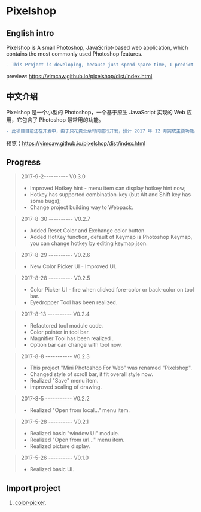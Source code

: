 # Pixelshop

## English intro

Pixelshop is A small Photoshop, JavaScript-based web application, which contains the most commonly used Photoshop features.
```diff
- This Project is developing, because just spend spare time, I predict it will acomplish main function on Dec, 2017.
```
preview: https://vimcaw.github.io/pixelshop/dist/index.html

## 中文介绍

Pixelshop 是一个小型的 Photoshop，一个基于原生 JavaScript 实现的 Web 应用，它包含了 Photoshop 最常用的功能。
```diff
- 此项目目前还在开发中，由于只花费业余时间进行开发，预计 2017 年 12 月完成主要功能。
```
预览：https://vimcaw.github.io/pixelshop/dist/index.html

## Progress
> 2017-9-2---------- V0.3.0
> * Improved Hotkey hint - menu item can display hotkey hint now;
> * Hotkey has supported combination-key (but Alt and Shift key has some bugs);
> * Change project building way to Webpack.

> 2017-8-30 ---------- V0.2.7
> * Added Reset Color and Exchange color button.
> * Added HotKey function, default of Keymap is Photoshop Keymap, you can change hotkey by editing keymap.json.

> 2017-8-29 ---------- V0.2.6
> * New Color Picker UI - Improved UI.

> 2017-8-28 ---------- V0.2.5
> * Color Picker UI - fire when clicked fore-color or back-color on tool bar.
> * Eyedropper Tool has been realized.

> 2017-8-13 ---------- V0.2.4
> * Refactored tool module code.
> * Color pointer in tool bar.
> * Magnifier Tool has been realized .
> * Option bar can change with tool now.

> 2017-8-8 ----------- V0.2.3
> * This project "Mini Photoshop For Web" was renamed "Pixelshop".
> * Changed style of scroll bar, it fit overall style now.
> * Realized "Save" menu item.
> * improved scaling of drawing.

> 2017-8-5 ----------- V0.2.2
> * Realized "Open from local..." menu item.

> 2017-5-28 ---------- V0.2.1 
> * Realized basic "window UI" module.
> * Realized "Open from url..." menu item.
> * Realized picture display.

> 2017-5-26 ---------- V0.1.0
> * Realized basic UI.

## Import project
1. [color-picker](https://github.com/tovic/color-picker).